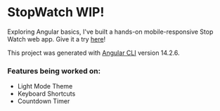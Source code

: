 # StopWatch WIP!

Exploring Angular basics, I've built a hands-on mobile-responsive Stop Watch web app. Give it a try [here](https://stop-watch-47349.web.app/)!

This project was generated with [Angular CLI](https://github.com/angular/angular-cli) version 14.2.6.

### Features being worked on:
- Light Mode Theme
- Keyboard Shortcuts
- Countdown Timer
